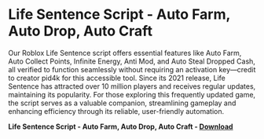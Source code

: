 <h1>Life Sentence Script - Auto Farm, Auto Drop, Auto Craft</h1>

Our Roblox Life Sentence script offers essential features like Auto Farm, Auto Collect Points, Infinite Energy, Anti Mod, and Auto Steal Dropped Cash, all verified to function seamlessly without requiring an activation key—credit to creator pid4k for this accessible tool. Since its 2021 release, Life Sentence has attracted over 10 million players and receives regular updates, maintaining its popularity. For those exploring this frequently updated game, the script serves as a valuable companion, streamlining gameplay and enhancing efficiency through its reliable, user-friendly automation.

**Life Sentence Script - Auto Farm, Auto Drop, Auto Craft - [Download](https://www.dlgram.com/public/files/api.php?shortened=mn0QL2)**


